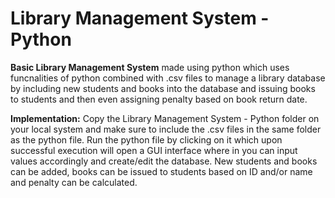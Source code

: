 # Library Management System - Python
**Basic Library Management System** made using python which uses funcnalities of python combined with .csv files to manage a library database by including new students and books into the database and issuing books to students and then even assigning penalty based on book return date.

**Implementation:** Copy the Library Management System - Python folder on your local system and make sure to include the .csv files in the same folder as the python file. Run the python file by clicking on it which upon successful execution will open a GUI interface where in you can input values accordingly and create/edit the database. New students and books can be added, books can be issued to students based on ID and/or name and penalty can be calculated.
